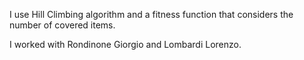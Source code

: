 I use Hill Climbing algorithm and a fitness function that considers the number of covered items.

I worked with Rondinone Giorgio and Lombardi Lorenzo.
